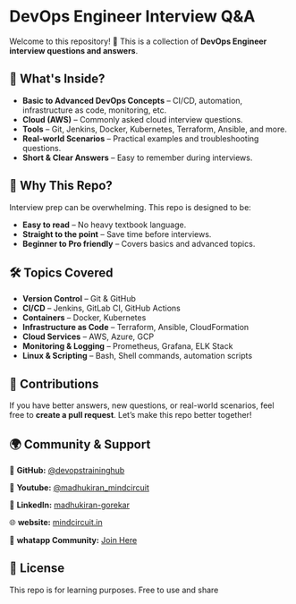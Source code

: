# DevOps Engineer Interview Q&A

Welcome to this repository! 🚀
This is a collection of **DevOps Engineer interview questions and answers**.

## 📌 What's Inside?

* **Basic to Advanced DevOps Concepts** – CI/CD, automation, infrastructure as code, monitoring, etc.
* **Cloud (AWS)** – Commonly asked cloud interview questions.
* **Tools** – Git, Jenkins, Docker, Kubernetes, Terraform, Ansible, and more.
* **Real-world Scenarios** – Practical examples and troubleshooting questions.
* **Short & Clear Answers** – Easy to remember during interviews.

## 🎯 Why This Repo?

Interview prep can be overwhelming.
This repo is designed to be:

* **Easy to read** – No heavy textbook language.
* **Straight to the point** – Save time before interviews.
* **Beginner to Pro friendly** – Covers basics and advanced topics.


## 🛠 Topics Covered

* **Version Control** – Git & GitHub
* **CI/CD** – Jenkins, GitLab CI, GitHub Actions
* **Containers** – Docker, Kubernetes
* **Infrastructure as Code** – Terraform, Ansible, CloudFormation
* **Cloud Services** – AWS, Azure, GCP
* **Monitoring & Logging** – Prometheus, Grafana, ELK Stack
* **Linux & Scripting** – Bash, Shell commands, automation scripts

## 🤝 Contributions

If you have better answers, new questions, or real-world scenarios, feel free to **create a pull request**.
Let’s make this repo better together! 

## **🌍 Community & Support**  

🔗 **GitHub:** [@devopstraininghub](https://github.com/devopstraininghub)  

📝 **Youtube:** [@madhukiran_mindcircuit](http://www.youtube.com/@madhukiran_mindcircuit)  

💼 **LinkedIn:** [madhukiran-gorekar](http://www.linkedin.com/in/madhukiran-gorekar) 

🌐 **website:** [mindcircuit.in](https://mindcircuit.in/) 

💬 **whatapp Community:** [Join Here](https://chat.whatsapp.com/IIn9SThrmdHEJ8KjUmPuWD)  

## 📜 License

This repo is for learning purposes.
Free to use and share
